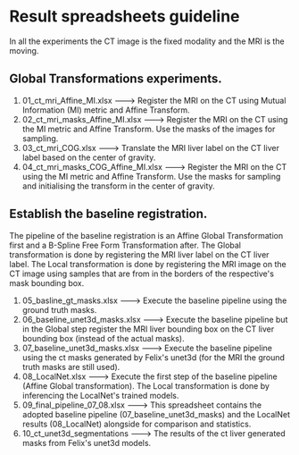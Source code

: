 # Result spreadsheets guideline
In all the experiments the CT image is the fixed modality and the MRI is the moving.

## Global Transformations experiments.

1. 01_ct_mri_Affine_MI.xlsx ---> Register the MRI on the CT using Mutual Information (MI) metric and Affine Transform.
2. 02_ct_mri_masks_Affine_MI.xlsx ---> Register the MRI on the CT using the MI metric and Affine Transform. Use the masks of the images for sampling.
3. 03_ct_mri_COG.xlsx ---> Translate the MRI liver label on the CT liver label based on the center of gravity.
4. 04_ct_mri_masks_COG_Affine_MI.xlsx ---> Register the MRI on the CT using the MI metric and Affine Transform. Use the masks for sampling and initialising the transform in the center of gravity.

## Establish the baseline registration.
The pipeline of the baseline registration is an Affine Global Transformation first and a B-Spline Free Form Transformation after.
The Global transformation is done by registering the MRI liver label on the CT liver label.
The Local transformation is done by registering the MRI image on the CT image using samples that are from in the borders of the respective's mask bounding box.

1. 05_basline_gt_masks.xlsx ---> Execute the baseline pipeline using the ground truth masks.
2. 06_baseline_unet3d_masks.xlsx ---> Execute the baseline pipeline but in the Global step register the MRI liver bounding box on the CT liver bounding box (instead of the actual masks).
3. 07_baseline_unet3d_masks.xlsx ---> Execute the baseline pipeline using the ct masks generated by Felix's unet3d (for the MRI the ground truth masks are still used).
4. 08_LocalNet.xlsx ---> Execute the first step of the baseline pipeline (Affine Global transformation). The Local transformation is done by inferencing the LocalNet's trained models.
5. 09_final_pipeline_07_08.xlsx ---> This spreadsheet contains the adopted baseline pipeline (07_baseline_unet3d_masks) and the LocalNet results (08_LocalNet) alongside for comparison and statistics.
6. 10_ct_unet3d_segmentations ---> The results of the ct liver generated masks from Felix's unet3d models.
